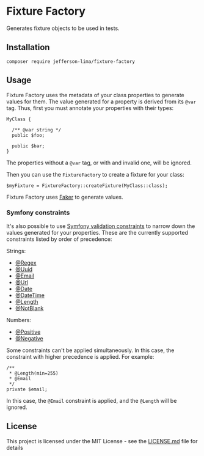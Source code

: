 # Fixture Factory

Generates fixture objects to be used in tests.

## Installation

```
composer require jefferson-lima/fixture-factory
```

## Usage

Fixture Factory uses the metadata of your class properties to generate values for them. The value generated for a
property is derived from its `@var` tag. Thus, first you must annotate your properties with their types:

```
MyClass {

  /** @var string */
  public $foo;

  public $bar;
}
```

The properties without a `@var` tag, or with and invalid one, will be ignored. 

Then you can use the `FixtureFactory` to create a fixture for your class: 

```
$myFixture = FixtureFactory::createFixture(MyClass::class);
```

Fixture Factory uses [Faker](https://github.com/fzaninotto/Faker) to generate values.

### Symfony constraints

It's also possible to use [Symfony validation constraints](https://symfony.com/doc/current/reference/constraints.html#basic-constraints)
to narrow down the values generated for your properties. These are the currently supported constraints
listed by order of precedence:

Strings:
- [@Regex](https://symfony.com/doc/current/reference/constraints/Regex.html)
- [@Uuid](https://symfony.com/doc/current/reference/constraints/Uuid.html)
- [@Email](https://symfony.com/doc/current/reference/constraints/Email.html)
- [@Url](https://symfony.com/doc/current/reference/constraints/Url.html)
- [@Date](https://symfony.com/doc/current/reference/constraints/Date.html)
- [@DateTime](https://symfony.com/doc/current/reference/constraints/DateTime.html)
- [@Length](https://symfony.com/doc/current/reference/constraints/Length.html)
- [@NotBlank](https://symfony.com/doc/current/reference/constraints/NotBlank.html)

Numbers:
- [@Positive](https://symfony.com/doc/current/reference/constraints/Positive.html)
- [@Negative](https://symfony.com/doc/current/reference/constraints/Negative.html)

Some constraints can't be applied simultaneously. In this case, the constraint with higher precedence
 is applied. For example:

```
/**
 * @Length(min=255)
 * @Email
 */
private $email;
```

In this case, the `@Email` constraint is applied, and the `@Length` will be ignored. 


## License

This project is licensed under the MIT License - see the [LICENSE.md](LICENSE.md) file for details